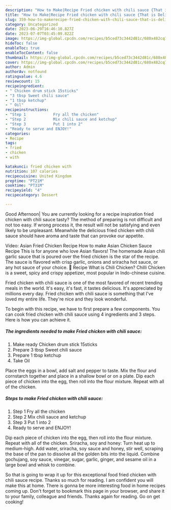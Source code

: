 ```yaml
---
description: "How to Make|Recipe Fried chicken with chili sauce {That is Delicious"
title: "How to Make|Recipe Fried chicken with chili sauce {That is Delicious"
slug: 359-how-to-makerecipe-fried-chicken-with-chili-sauce-that-is-delicious
category: Uncategorized
date: 2023-06-29T16:46:10.827Z
date: 2023-07-07T03:45:09.822Z
image: https://img-global.cpcdn.com/recipes/b5ced73c3442d81c/680x482cq70/fried-chicken-with-chili-sauce-recipe-main-photo.jpg
hideToc: false
enableToc: true
enableTocContent: false
thumbnail: https://img-global.cpcdn.com/recipes/b5ced73c3442d81c/680x482cq70/fried-chicken-with-chili-sauce-recipe-main-photo.jpg
cover: https://img-global.cpcdn.com/recipes/b5ced73c3442d81c/680x482cq70/fried-chicken-with-chili-sauce-recipe-main-photo.jpg
author: Admin
authorAv: notfound
ratingvalue: 4.6
reviewcount: 15
recipeingredient:
- " Chicken drum stick 15sticks"
- "3 tbsp Sweet chili sauce"
- "1 tbsp ketchup"
- " Oil"
recipeinstructions:
- "Step 1            Fry all the chicken"
- "Step 2            Mix chili sauce and ketchup"
- "Step 3            Put 1 into 2"
- "Ready to serve and ENJOY!"
categories:
- Recipe
tags:
- fried
- chicken
- with

katakunci: fried chicken with 
nutrition: 107 calories
recipecuisine: United Kingdom
preptime: "PT21M"
cooktime: "PT31M"
recipeyield: "4"
recipecategory: Dessert

---
```



Good Afternoon| You are currently looking for a recipe inspiration fried chicken with chili sauce tasty? The method of preparing is not difficult and not too easy. If wrong process it, the result will not be satisfying and even likely to be unpleasant. Meanwhile the delicious fried chicken with chili sauce should have aroma and taste that can provoke our appetite.





Video: Asian Fried Chicken Recipe How to make Asian Chicken Sauce Recipe This is for anyone who love Asian flavors! The homemade Asian chili garlic sauce that is poured over the fried chicken is the star of the recipe. The sauce is flavored with crisp garlic, onions and sriracha hot sauce, or any hot sauce of your choice. 📖 Recipe What is Chili Chicken? Chilli Chicken is a sweet, spicy and crispy appetizer, most popular in Indo-chinese cuisine.

Fried chicken with chili sauce is one of the most favored of recent trending meals in the world. It's easy, it's fast, it tastes delicious. It's appreciated by millions every day. Fried chicken with chili sauce is something that I've loved my entire life. They're nice and they look wonderful.


To begin with this recipe, we have to first prepare a few components. You can cook fried chicken with chili sauce using 4 ingredients and 3 steps. Here is how you can achieve it.

<!--inarticleads1-->

##### The ingredients needed to make Fried chicken with chili sauce:

1. Make ready  Chicken drum stick 15sticks
1. Prepare 3 tbsp Sweet chili sauce
1. Prepare 1 tbsp ketchup
1. Take  Oil


Place the eggs in a bowl, add salt and pepper to taste. Mix the flour and cornstarch together and place in a shallow bowl or on a plate. Dip each piece of chicken into the egg, then roll into the flour mixture. Repeat with all of the chicken. 

<!--inarticleads2-->

##### Steps to make Fried chicken with chili sauce:

1. Step 1            Fry all the chicken
1. Step 2            Mix chili sauce and ketchup
1. Step 3            Put 1 into 2
1. Ready to serve and ENJOY!

Dip each piece of chicken into the egg, then roll into the flour mixture. Repeat with all of the chicken. Sriracha, soy and honey: Turn heat up to medium-high. Add water, sriracha, soy sauce and honey, stir well, scraping the base of the pan to dissolve all the golden bits into the liquid. Combine gochujang, soy sauce, vinegar, sugar, garlic, ginger, and sesame oil in a large bowl and whisk to combine. 

So that is going to wrap it up for this exceptional food fried chicken with chili sauce recipe. Thanks so much for reading. I am confident you will make this at home. There is gonna be more interesting food in home recipes coming up. Don't forget to bookmark this page in your browser, and share it to your family, colleague and friends. Thanks again for reading. Go on get cooking!
